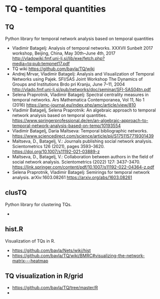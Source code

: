 # TQ - temporal quantities

## TQ

Python library for temporal network analysis based on temporal quantities

  * Vladimir Batagelj: Analysis of temporal networks. XXXVII Sunbelt 2017 workshop, Beijing, China, May 30th–June 4th, 2017 http://vladowiki.fmf.uni-lj.si/lib/exe/fetch.php?media=tq:pub:tempnet17.pdf
  * TQ wiki https://github.com/bavla/TQ/wiki
  * Andrej Mrvar, Vladimir Batagelj: Analysis and Visualization of Temporal Networks using Pajek. SFI/SAS Joint Workshop The Dynamics of Groups and Institutions Brdo pri Kranju, June 7–11, 2004 http://vlado.fmf.uni-lj.si/pub/networks/doc/seminar/SFI-SAS04tn.pdf
  * Selena Praprotnik, Vladimir Batagelj: Spectral centrality measures in temporal networks. Ars Mathematica Contemporanea, Vol 11, No 1 (2016)  https://amc-journal.eu/index.php/amc/article/view/810
  * Vladimir Batagelj, Selena Praprotnik: An algebraic approach to temporal network analysis based on temporal quantities.
https://www.springerprofessional.de/en/an-algebraic-approach-to-temporal-network-analysis-based-on-temp/10193554
  * Vladimir Batagelj, Daria Maltseva: Temporal bibliographic networks. https://www.sciencedirect.com/science/article/pii/S1751157719301439
  * Maltseva, D., Batagelj, V.: Journals publishing social network analysis. Scientometrics 126 (2021), pages 3593–3620. https://doi.org/10.1007/s11192-021-03889-z
  * Maltseva, D., Batagelj, V.: Collaboration between authors in the field of social network analysis. Scientometrics (2022) 127: 3437-3470. https://link.springer.com/content/pdf/10.1007/s11192-022-04364-z.pdf
  * Selena Praprotnik, Vladimir Batagelj: Semirings for temporal network analysis. arXiv:1603.08261 https://arxiv.org/abs/1603.08261


 
## clusTQ

Python library for clustering TQs.

  * 

## hist.R

Visualization of TQs in R.

* https://github.com/bavla/Nets/wiki/hist
* https://github.com/bavla/TQ/wiki/BMRC#visualizing-the-network-matrix---heatmap

## TQ visualization in R/grid

* https://github.com/bavla/TQ/tree/master/R
* 
